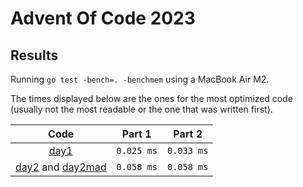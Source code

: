 # Advent Of Code 2023

## Results

Running `go test -bench=. -benchmem` using a MacBook Air M2.

The times displayed below are the ones for the most optimized code (usually not the most readable or the one that was written first).

|                        Code                         |   Part 1   |   Part 2   |
|:---------------------------------------------------:|:----------:|:----------:|
|                [day1](day1/day1.go)                 | `0.025 ms` | `0.033 ms` |
| [day2](day2/day2.go) and [day2mad](day2/day2mad.go) | `0.058 ms` | `0.058 ms` |